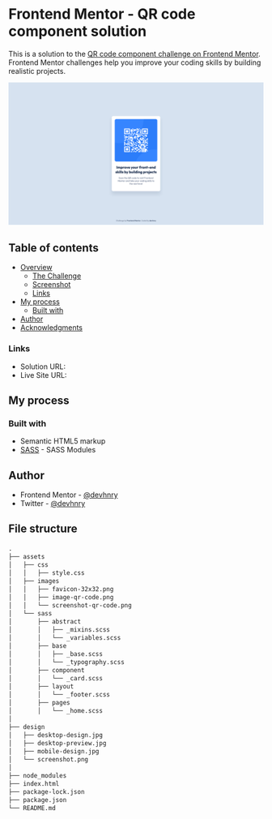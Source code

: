 # Frontend Mentor - QR code component solution

This is a solution to the [QR code component challenge on Frontend Mentor](https://www.frontendmentor.io/challenges/qr-code-component-iux_sIO_H). Frontend Mentor challenges help you improve your coding skills by building realistic projects. 

![](./assets/img/screenshot-qr-code.png)


## Table of contents

- [Overview](#overview)
  - [The Challenge]()
  - [Screenshot]()
  - [Links](#links)
- [My process](#my-process)
  - [Built with](#built-with)
- [Author](#author)
- [Acknowledgments](#acknowledgments)

### Links

- Solution URL: [](https://www.frontendmentor.io/solutions/qr-code-component-using-sass-iizmRsrD9s)
- Live Site URL: [](https://devhnry.github.io/qr-code-component-main/)

## My process

### Built with

- Semantic HTML5 markup
- [SASS](https://sass-lang.com/documentation/modules) - SASS Modules

## Author

- Frontend Mentor - [@devhnry](https://www.frontendmentor.io/profile/devhnry)
- Twitter - [@devhnry](https://www.twitter.com/yourusername)


## File structure

```
.
├── assets
│   ├── css
│   │   ├── style.css
│   ├── images
│   │   ├── favicon-32x32.png
│   │   ├── image-qr-code.png
│   │   └── screenshot-qr-code.png
│   └── sass
│       ├── abstract
│       │   ├── _mixins.scss
│       │   └── _variables.scss
│       ├── base
│       │   ├── _base.scss
│       │   └── _typography.scss
│       ├── component
│       │   └── _card.scss
│       ├── layout
│       │   └── _footer.scss
│       ├── pages
│       │   └── _home.scss
│
├── design
│   ├── desktop-design.jpg
│   ├── desktop-preview.jpg
│   ├── mobile-design.jpg
│   └── screenshot.png
│
├── node_modules
├── index.html
├── package-lock.json
├── package.json
└── README.md

```

